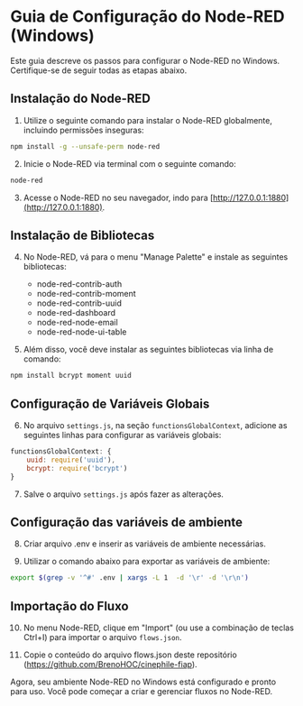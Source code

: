 # Guia de Configuração do Node-RED (Windows)

Este guia descreve os passos para configurar o Node-RED no Windows. Certifique-se de seguir todas as etapas abaixo.

## Instalação do Node-RED

1. Utilize o seguinte comando para instalar o Node-RED globalmente, incluindo permissões inseguras:

```bash
npm install -g --unsafe-perm node-red
```

2. Inicie o Node-RED via terminal com o seguinte comando:

```bash
node-red
```

3. Acesse o Node-RED no seu navegador, indo para [http://127.0.0.1:1880](http://127.0.0.1:1880).

## Instalação de Bibliotecas

4. No Node-RED, vá para o menu "Manage Palette" e instale as seguintes bibliotecas:

   - node-red-contrib-auth
   - node-red-contrib-moment
   - node-red-contrib-uuid
   - node-red-dashboard
   - node-red-node-email
   - node-red-node-ui-table

5. Além disso, você deve instalar as seguintes bibliotecas via linha de comando:

```bash
npm install bcrypt moment uuid
```

## Configuração de Variáveis Globais

6. No arquivo `settings.js`, na seção `functionsGlobalContext`, adicione as seguintes linhas para configurar as variáveis globais:

```javascript
functionsGlobalContext: {
    uuid: require('uuid'),
    bcrypt: require('bcrypt')
}
```

7. Salve o arquivo `settings.js` após fazer as alterações.

## Configuração das variáveis de ambiente

8. Criar arquivo .env e inserir as variáveis de ambiente necessárias.

9. Utilizar o comando abaixo para exportar as variáveis de ambiente:

```bash
export $(grep -v '^#' .env | xargs -L 1  -d '\r' -d '\r\n')
```

## Importação do Fluxo

10. No menu Node-RED, clique em "Import" (ou use a combinação de teclas Ctrl+I) para importar o arquivo `flows.json`.

11. Copie o conteúdo do arquivo flows.json deste repositório (https://github.com/BrenoHOC/cinephile-fiap).

Agora, seu ambiente Node-RED no Windows está configurado e pronto para uso. Você pode começar a criar e gerenciar fluxos no Node-RED.
